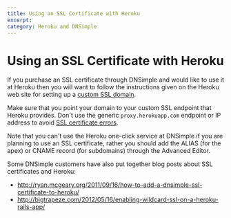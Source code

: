 ```yaml
---
title: Using an SSL Certificate with Heroku
excerpt: 
category: Heroku and DNSimple
---
```


# Using an SSL Certificate with Heroku

If you purchase an SSL certificate through DNSimple and would like to use it at Heroku then you will want to follow the instructions given on the Heroku web site for setting up a [custom SSL domain](https://devcenter.heroku.com/articles/ssl#customdomain-ssl).

Make sure that you point your domain to your custom SSL endpoint that Heroku provides. Don't use the generic `proxy.herokuapp.com` endpoint or IP address to avoid [SSL certificate errors](/articles/ssl-certificate-herokuapp-error).

Note that you can't use the Heroku one-click service at DNSimple if you are planning to use an SSL certificate, rather you should add the ALIAS (for the apex) or CNAME record (for subdomains) through the Advanced Editor.

Some DNSimple customers have also put together blog posts about SSL certificates and Heroku:

- http://ryan.mcgeary.org/2011/09/16/how-to-add-a-dnsimple-ssl-certificate-to-heroku/
- http://bigtrapeze.com/2012/05/16/enabling-wildcard-ssl-on-a-heroku-rails-app/
